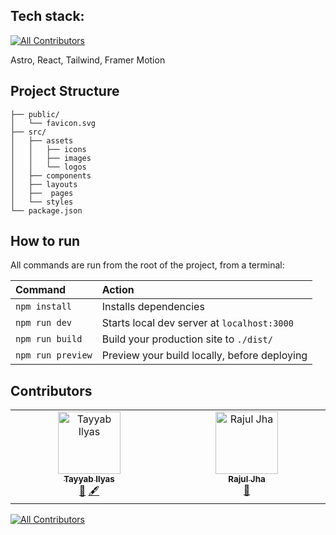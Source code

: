 ## Tech stack:
<!-- ALL-CONTRIBUTORS-BADGE:START - Do not remove or modify this section -->
[![All Contributors](https://img.shields.io/badge/all_contributors-2-orange.svg?style=flat-square)](#contributors-)
<!-- ALL-CONTRIBUTORS-BADGE:END -->

Astro, React, Tailwind, Framer Motion

##  Project Structure

```
├── public/
│   └── favicon.svg
├── src/
│   ├── assets
│   │   ├── icons
│   │   ├── images
│   │   └── logos
│   ├── components
│   ├── layouts
│   ├──  pages
│   └── styles
└── package.json
```

##  How to run

All commands are run from the root of the project, from a terminal:

| Command                | Action                                             |
| :--------------------- | :------------------------------------------------- |
| `npm install`          | Installs dependencies                              |
| `npm run dev`          | Starts local dev server at `localhost:3000`        |
| `npm run build`        | Build your production site to `./dist/`            |
| `npm run preview`      | Preview your build locally, before deploying       |


## Contributors

<!-- ALL-CONTRIBUTORS-LIST:START - Do not remove or modify this section -->
<!-- prettier-ignore-start -->
<!-- markdownlint-disable -->
<table>
  <tbody>
    <tr>
      <td align="center" valign="top" width="14.28%"><a href="https://github.com/tayyab-ilyas"><img src="https://avatars.githubusercontent.com/u/110786036?v=4?s=100" width="100px;" alt="Tayyab Ilyas"/><br /><sub><b>Tayyab Ilyas</b></sub></a><br /><a href="#design-tayyab-ilyas" title="Design">🎨</a> <a href="#content-tayyab-ilyas" title="Content">🖋</a></td>
      <td align="center" valign="top" width="14.28%"><a href="http://rajuljha.netlify.app"><img src="https://avatars.githubusercontent.com/u/34140028?v=4?s=100" width="100px;" alt="Rajul Jha"/><br /><sub><b>Rajul Jha</b></sub></a><br /><a href="https://github.com/zhcet-code-oasis/code-oasis-website/pulls?q=is%3Apr+reviewed-by%3Arajuljha" title="Reviewed Pull Requests">👀</a></td>
    </tr>
  </tbody>
</table>

<!-- markdownlint-restore -->
<!-- prettier-ignore-end -->

<!-- ALL-CONTRIBUTORS-LIST:END -->
<!-- prettier-ignore-start -->
<!-- markdownlint-disable -->

<!-- markdownlint-restore -->
<!-- prettier-ignore-end -->

<!-- ALL-CONTRIBUTORS-LIST:END -->

[![All Contributors](https://img.shields.io/github/all-contributors/zhcet-code-oasis/code-oasis-website?color=ee8449&style=flat-square)](#contributors)
